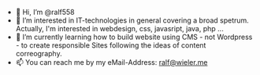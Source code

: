 - 👋 Hi, I’m @ralf558
- 👀 I’m interested in IT-technologies in general covering a broad spetrum. Actually, I'm interested in webdesign, css, javasript, java, php ...
- 🌱 I’m currently learning how to build website using CMS - not Wordpress - to create responsible Sites following the ideas of content correography.
- 📫 You can reach me by my eMail-Address: ralf@wieler.me
<!---
ralf558/ralf558 is a ✨ special ✨ repository because its `README.md` (this file) appears on your GitHub profile.
You can click the Preview link to take a look at your changes.
--->
